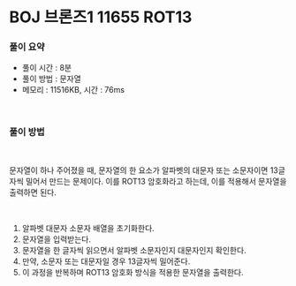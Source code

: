 # BOJ 브론즈1 11655 ROT13

### 풀이 요약

- 풀이 시간 : 8분
- 풀이 방법 : 문자열
- 메모리 : 11516KB, 시간 : 76ms

<br>

### 풀이 방법

<br>

문자열이 하나 주어졌을 때, 문자열의 한 요소가 알파벳의 대문자 또는 소문자이면 13글자씩 밀어서 만드는 문제이다. 이를 ROT13 암호화라고 하는데, 이를 적용해서 문자열을 출력하면 된다.

<br>

1. 알파벳 대문자 소문자 배열을 초기화한다.
2. 문자열을 입력받는다.
3. 문자열을 한 글자씩 읽으면서 알파벳 소문자인지 대문자인지 확인한다.
4. 만약, 소문자 또는 대문자일 경우 13글자씩 밀어준다.
5. 이 과정을 반복하며 ROT13 암호화 방식을 적용한 문자열을 출력한다.
